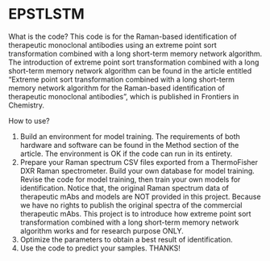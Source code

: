 # EPSTLSTM
What is the code?
This code is for the Raman-based identification of therapeutic monoclonal antibodies using an extreme point sort transformation combined with a long short-term memory network algorithm. The introduction of extreme point sort transformation combined with a long short-term memory network algorithm can be found in the article entitled “Extreme point sort transformation combined with a long short-term memory network algorithm for the Raman-based identification of therapeutic monoclonal antibodies”, which is published in Frontiers in Chemistry.

How to use?
1.	Build an environment for model training. The requirements of both hardware and software can be found in the Method section of the article. The environment is OK if the code can run in its entirety.
2.	Prepare your Raman spectrum CSV files exported from a ThermoFisher DXR Raman spectrometer. Build your own database for model training. Revise the code for model training, then train your own models for identification. Notice that, the original Raman spectrum data of therapeutic mAbs and models are NOT provided in this project. Because we have no rights to publish the original spectra of the commercial therapeutic mAbs. This project is to introduce how extreme point sort transformation combined with a long short-term memory network algorithm works and for research purpose ONLY. 
3.	Optimize the parameters to obtain a best result of identification.
4.	Use the code to predict your samples.
THANKS!
